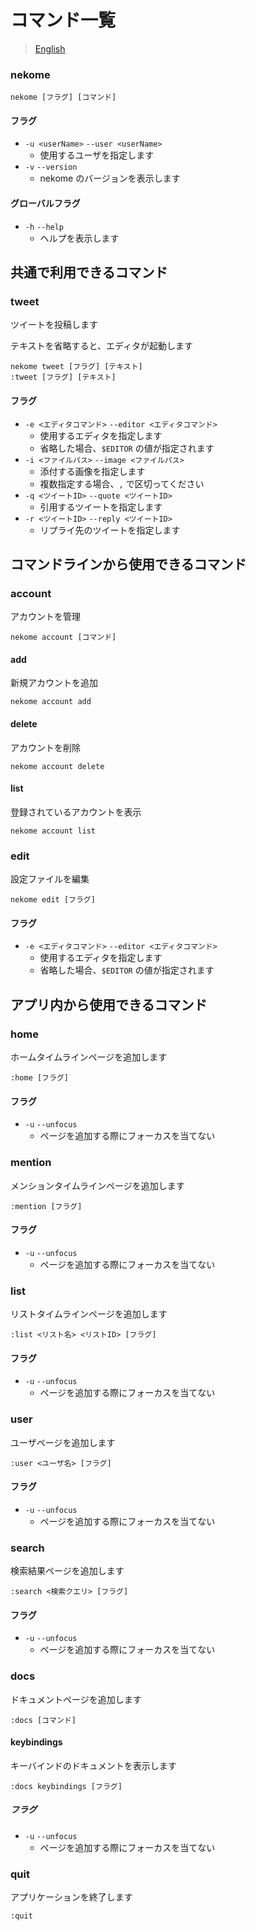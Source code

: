 # コマンド一覧

> [English](../en/commands.md)

### nekome

```
nekome [フラグ] [コマンド]
```

#### フラグ

- `-u <userName>` `--user <userName>`
  - 使用するユーザを指定します
- `-v` `--version`
  - nekome のバージョンを表示します

#### グローバルフラグ

- `-h` `--help`
  - ヘルプを表示します

## 共通で利用できるコマンド

### tweet

ツイートを投稿します

テキストを省略すると、エディタが起動します

```
nekome tweet [フラグ] [テキスト]
:tweet [フラグ] [テキスト]
```

#### フラグ

- `-e <エディタコマンド>` `--editor <エディタコマンド>`
  - 使用するエディタを指定します
  - 省略した場合、`$EDITOR` の値が指定されます
- `-i <ファイルパス>` `--image <ファイルパス>`
  - 添付する画像を指定します
  - 複数指定する場合、`,` で区切ってください
- `-q <ツイートID>` `--quote <ツイートID>`
  - 引用するツイートを指定します
- `-r <ツイートID>` `--reply <ツイートID>`
  - リプライ先のツイートを指定します

## コマンドラインから使用できるコマンド

### account

アカウントを管理

```
nekome account [コマンド]
```

#### add

新規アカウントを追加

```
nekome account add
```

#### delete

アカウントを削除

```
nekome account delete
```

#### list

登録されているアカウントを表示

```
nekome account list
```

### edit

設定ファイルを編集

```
nekome edit [フラグ]
```

#### フラグ

- `-e <エディタコマンド>` `--editor <エディタコマンド>`
  - 使用するエディタを指定します
  - 省略した場合、`$EDITOR` の値が指定されます

## アプリ内から使用できるコマンド

### home

ホームタイムラインページを追加します

```
:home [フラグ]
```

#### フラグ

- `-u` `--unfocus`
  - ページを追加する際にフォーカスを当てない

### mention

メンションタイムラインページを追加します

```
:mention [フラグ]
```

#### フラグ

- `-u` `--unfocus`
  - ページを追加する際にフォーカスを当てない

### list

リストタイムラインページを追加します

```
:list <リスト名> <リストID> [フラグ]
```

#### フラグ

- `-u` `--unfocus`
  - ページを追加する際にフォーカスを当てない

### user

ユーザページを追加します

```
:user <ユーザ名> [フラグ]
```

#### フラグ

- `-u` `--unfocus`
  - ページを追加する際にフォーカスを当てない

### search

検索結果ページを追加します

```
:search <検索クエリ> [フラグ]
```

#### フラグ

- `-u` `--unfocus`
  - ページを追加する際にフォーカスを当てない

### docs

ドキュメントページを追加します

```
:docs [コマンド]
```

#### keybindings

キーバインドのドキュメントを表示します

```
:docs keybindings [フラグ]
```

##### フラグ

- `-u` `--unfocus`
  - ページを追加する際にフォーカスを当てない

### quit

アプリケーションを終了します

```
:quit
```
